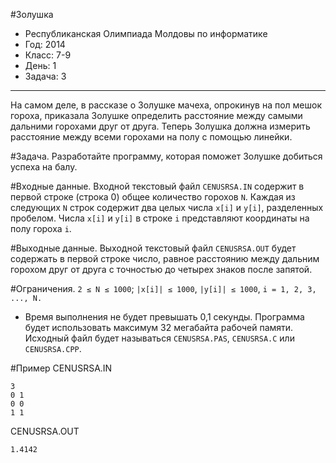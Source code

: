 #Золушка
* Республиканская Олимпиада Молдовы по информатике
* Год: 2014
* Класс: 7-9
* День: 1
* Задача: 3

---

На самом деле, в рассказе о Золушке мачеха, опрокинув на пол мешок гороха, приказала Золушке определить расстояние 
между самыми дальними горохами друг от друга. Теперь Золушка должна измерить расстояние между всеми горохами на полу 
с помощью линейки.

#Задача. 
Разработайте программу, которая поможет Золушке добиться успеха на балу.

#Входные данные. 
Входной текстовый файл `CENUSRSA.IN` содержит в первой строке (строка 0) общее количество горохов `N`. 
Каждая из следующих `N` строк содержит два целых числа `x[i]` и `y[i]`, разделенных пробелом. 
Числа `x[i]` и `y[i]` в строке `i` представляют координаты на полу гороха `i`.

#Выходные данные. 
Выходной текстовый файл `CENUSRSA.OUT` будет содержать в первой строке число, 
равное расстоянию между дальним горохом друг от друга с точностью до четырех знаков после запятой.

#Ограничения. 
`2 ≤ N ≤ 1000`; `|x[i]| ≤ 1000`, `|y[i]| ≤ 1000`, `i = 1, 2, 3, ..., N.` 
* Время выполнения не будет превышать 0,1 секунды. 
Программа будет использовать максимум 32 мегабайта рабочей памяти. 
Исходный файл будет называться `CENUSRSA.PAS`, `CENUSRSA.C` или `CENUSRSA.CPP`.

#Пример
CENUSRSA.IN
```
3
0 1
0 0 
1 1
```

CENUSRSA.OUT 
```
1.4142
```